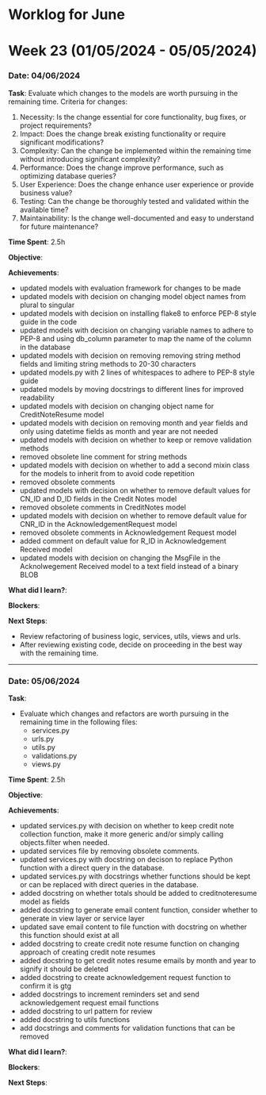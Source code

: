 # Worklog for June

# Week 23 (01/05/2024 - 05/05/2024)

### Date: 04/06/2024

**Task**: Evaluate which changes to the models are worth pursuing in the remaining time. Criteria for changes:
1. Necessity: Is the change essential for core functionality, bug fixes, or project requirements?
2. Impact: Does the change break existing functionality or require significant modifications?
3. Complexity: Can the change be implemented within the remaining time without introducing significant complexity?
4. Performance: Does the change improve performance, such as optimizing database queries?
5. User Experience: Does the change enhance user experience or provide business value?
6. Testing: Can the change be thoroughly tested and validated within the available time?
7. Maintainability: Is the change well-documented and easy to understand for future maintenance?

**Time Spent**: 2.5h

**Objective**: 

**Achievements**:
- updated models with evaluation framework for changes to be made
- updated models with decision on changing model object names from plural to singular
- updated models with decision on installing flake8 to enforce PEP-8 style guide in the code
- updated models with decision on changing variable names to adhere to PEP-8 and using db_column parameter to map the name of the column in the database
- updated models with decision on removing removing string method fields and limiting string methods to 20-30 characters
- updated models.py with 2 lines of whitespaces to adhere to PEP-8 style guide
- updated models by moving docstrings to different lines for improved readability
- updated models with decision on changing object name for CreditNoteResume model
- updated models with decision on removing month and year fields and only using datetime fields as month and year are not needed
- updated models with decision on whether to keep or remove validation methods
- removed obsolete line comment for string methods
- updated models with decision on whether to add a second mixin class for the models to inherit from to avoid code repetition
- removed obsolete comments
- updated models with decision on whether to remove default values for CN_ID and D_ID fields in the Credit Notes model
- removed obsolete comments in CreditNotes model
- updated models with decision on whether to remove default value for CNR_ID in the AcknowledgementRequest model
- removed obsolete comments in Acknowledgement Request model
- added comment on default value for R_ID in Acknowledgement Received model
- updated models with decision on changing the MsgFile in the Acknolwegement Received model to a text field instead of a binary BLOB

**What did I learn?**:

**Blockers**:

**Next Steps**:
- Review refactoring of business logic, services, utils, views and urls. 
- After reviewing existing code, decide on proceeding in the best way with the remaining time. 

---------------------------------------------------------------------------------------

### Date: 05/06/2024

**Task**: 
- Evaluate which changes and refactors are worth pursuing in the remaining time in the following files:
    - services.py
    - urls.py
    - utils.py
    - validations.py 
    - views.py

**Time Spent**: 2.5h

**Objective**: 

**Achievements**:
- updated services.py with decision on whether to keep credit note collection function, make it more generic and/or simply calling objects.filter when needed. 
- updated services file by removing obsolete comments.
- updated services.py with docstring on decison to replace Python function with a direct query in the database.
- updated services.py with docstrings whether functions should be kept or can be replaced with direct queries in the database.
- added docstring on whether totals should be added to creditnoteresume model as fields
- added docstring to generate email content function, consider whether to generate in view layer or service layer
- updated save email content to file function with docstring on whether this function should exist at all
- added docstring to create credit note resume function on changing approach of creating credit note resumes
- added docstring to get credit notes resume emails by month and year to signify it should be deleted
- added docstring to create acknowledgement request function to confirm it is gtg
- added docstrings to increment reminders set and send acknowledgement request email functions
- added docstring to url pattern for review
- added docstring to utils functions
- add docstrings and comments for validation functions that can be removed

**What did I learn?**:

**Blockers**:

**Next Steps**: